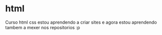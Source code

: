 # html
 Curso html css
 estou aprendendo a criar sites e agora estou aprendendo tambem a mexer nos repositorios :p
